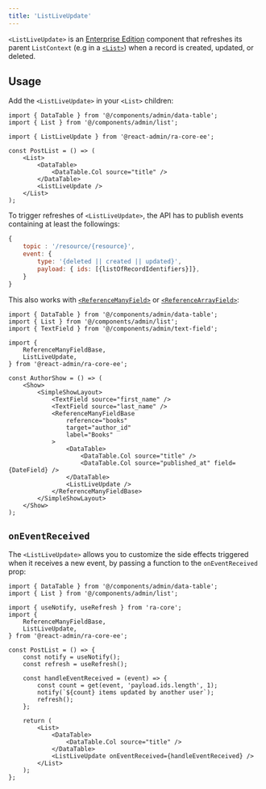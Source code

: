 ```yaml
---
title: 'ListLiveUpdate'
---
```


`<ListLiveUpdate>` is an [Enterprise Edition](https://react-admin-ee.marmelab.com) component that refreshes its parent `ListContext` (e.g in a [`<List>`](./List.md)) when a record is created, updated, or deleted.

## Usage

Add the `<ListLiveUpdate>` in your `<List>` children:

```tsx
import { DataTable } from '@/components/admin/data-table';
import { List } from '@/components/admin/list';

import { ListLiveUpdate } from '@react-admin/ra-core-ee';

const PostList = () => (
    <List>
        <DataTable>
            <DataTable.Col source="title" />
        </DataTable>
        <ListLiveUpdate />
    </List>
);
```

To trigger refreshes of `<ListLiveUpdate>`, the API has to publish events containing at least the followings:

```js
{
    topic : '/resource/{resource}',
    event: {
        type: '{deleted || created || updated}',
        payload: { ids: [{listOfRecordIdentifiers}]},
    }
}
```

This also works with [`<ReferenceManyField>`](https://marmelab.com/react-admin/ReferenceManyField.html) or [`<ReferenceArrayField>`](https://marmelab.com/react-admin/ReferenceArrayField.html):

```tsx
import { DataTable } from '@/components/admin/data-table';
import { List } from '@/components/admin/list';
import { TextField } from '@/components/admin/text-field';

import {
    ReferenceManyFieldBase,
    ListLiveUpdate,
} from '@react-admin/ra-core-ee';

const AuthorShow = () => (
    <Show>
        <SimpleShowLayout>
            <TextField source="first_name" />
            <TextField source="last_name" />
            <ReferenceManyFieldBase
                reference="books"
                target="author_id"
                label="Books"
            >
                <DataTable>
                    <DataTable.Col source="title" />
                    <DataTable.Col source="published_at" field={DateField} />
                </DataTable>
                <ListLiveUpdate />
            </ReferenceManyFieldBase>
        </SimpleShowLayout>
    </Show>
);
```

## `onEventReceived`

The `<ListLiveUpdate>` allows you to customize the side effects triggered when it receives a new event, by passing a function to the `onEventReceived` prop:

```tsx
import { DataTable } from '@/components/admin/data-table';
import { List } from '@/components/admin/list';

import { useNotify, useRefresh } from 'ra-core';
import {
    ReferenceManyFieldBase,
    ListLiveUpdate,
} from '@react-admin/ra-core-ee';

const PostList = () => {
    const notify = useNotify();
    const refresh = useRefresh();

    const handleEventReceived = (event) => {
        const count = get(event, 'payload.ids.length', 1);
        notify(`${count} items updated by another user`);
        refresh();
    };

    return (
        <List>
            <DataTable>
                <DataTable.Col source="title" />
            </DataTable>
            <ListLiveUpdate onEventReceived={handleEventReceived} />
        </List>
    );
};
```
